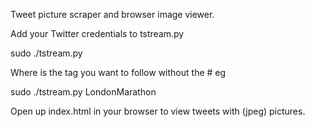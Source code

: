 Tweet picture scraper and browser image viewer.


Add your Twitter credentials to tstream.py


sudo ./tstream.py <hashtag>


Where <hashtag> is the tag you want to follow without the # eg


sudo ./tstream.py LondonMarathon


Open up index.html in your browser to view tweets with (jpeg) pictures.
